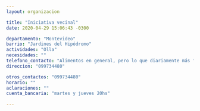 ```yaml
---
layout: organizacion

title: "Iniciativa vecinal"
date: 2020-04-29 15:06:43 -0300

departamento: "Montevideo"
barrio: "Jardines del Hipódromo"
actividades: "Olla"
necesidades: ""
telefono_contacto: "Alimentos en general, pero lo que diariamente más falta es carne, frutas/verduras y pan."
direccion: "099734480"

otros_contactos: "099734480"
horario: ""
aclaraciones: ""
cuenta_bancaria: "martes y jueves 20hs"

---
```

